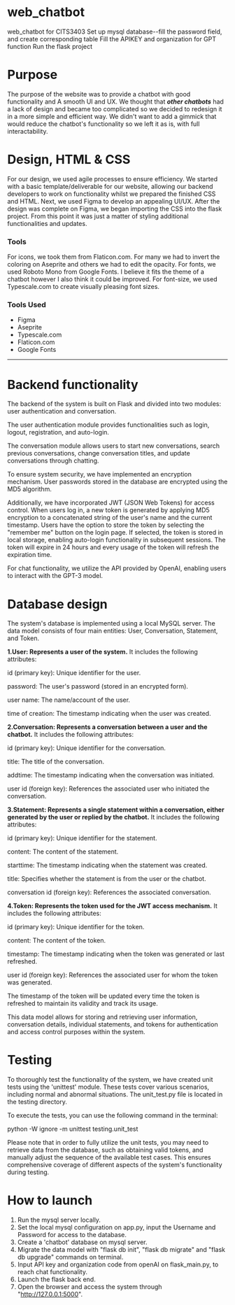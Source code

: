 # web_chatbot

web_chatbot for CITS3403
Set up mysql database--fill the password field, and create corresponding table
Fill the APIKEY and organization for GPT function
Run the flask project

# Purpose #
The purpose of the website was to provide a chatbot with good functionality and A smooth UI and UX.
We thought that __*other chatbots*__ had a lack of design and became too complicated so we decided to redesign it in a more simple and efficient way.
We didn't want to add a gimmick that would reduce the chatbot's functionality so we left it as is, with full interactability.

# Design, HTML & CSS #
For our design, we used agile processes to ensure efficiency.
We started with a basic template/deliverable for our website, allowing our backend developers to work on functionality whilst we prepared the finished CSS and HTML.
Next, we used Figma to develop an appealing UI/UX.
After the design was complete on Figma, we began importing the CSS into the flask project.
From this point it was just a matter of styling additional functionalities and updates.

### Tools ###
For icons, we took them from Flaticon.com. For many we had to invert the coloring on Aseprite and others we had to edit the opacity.
For fonts, we used Roboto Mono from Google Fonts. I believe it fits the theme of a chatbot however I also think it could be improved.
For font-size, we used Typescale.com to create visually pleasing font sizes.

### Tools Used ###
- Figma
- Aseprite
- Typescale.com
- Flaticon.com
- Google Fonts

---

# Backend functionality #
The backend of the system is built on Flask and divided into two modules: user authentication and conversation.

The user authentication module provides functionalities such as login, logout, registration, and auto-login.

The conversation module allows users to start new conversations, search previous conversations, change conversation titles, and update conversations through chatting.

To ensure system security, we have implemented an encryption mechanism. User passwords stored in the database are encrypted using the MD5 algorithm.

Additionally, we have incorporated JWT (JSON Web Tokens) for access control. When users log in, a new token is generated by applying MD5 encryption to a concatenated 
string of the user's name and the current timestamp. Users have the option to store the token by selecting the "remember me" button on the login page. If selected, the token is stored in local storage, enabling auto-login functionality in subsequent sessions.
The token will expire in 24 hours and every usage of the token will refresh the expiration time.

For chat functionality, we utilize the API provided by OpenAI, enabling users to interact with the GPT-3 model.
# Database design #
The system's database is implemented using a local MySQL server. The data model consists of four main entities: User, Conversation, Statement, and Token.

**1.User: Represents a user of the system.** It includes the following attributes:

id (primary key): Unique identifier for the user. 

password: The user's password (stored in an encrypted form). 

user name: The name/account of the user.

time of creation: The timestamp indicating when the user was created.

**2.Conversation: Represents a conversation between a user and the chatbot.** It includes the following attributes:

id (primary key): Unique identifier for the conversation.

title: The title of the conversation.

addtime: The timestamp indicating when the conversation was initiated.

user id (foreign key): References the associated user who initiated the conversation.

**3.Statement: Represents a single statement within a conversation, either generated by the user or replied by the chatbot.** It includes the following attributes:

id (primary key): Unique identifier for the statement.

content: The content of the statement.

starttime: The timestamp indicating when the statement was created.

title: Specifies whether the statement is from the user or the chatbot.

conversation id (foreign key): References the associated conversation.

**4.Token: Represents the token used for the JWT access mechanism.** It includes the following attributes:

id (primary key): Unique identifier for the token.

content: The content of the token.

timestamp: The timestamp indicating when the token was generated or last refreshed.

user id (foreign key): References the associated user for whom the token was generated.

The timestamp of the token will be updated every time the token is refreshed to maintain its validity and track its usage.

This data model allows for storing and retrieving user information, conversation details, individual statements, and tokens for authentication and access control purposes within the system.
# Testing #
To thoroughly test the functionality of the system, we have created unit tests using the 'unittest' module. These tests cover various scenarios, including normal and abnormal situations. The unit_test.py file is located in the testing directory.

To execute the tests, you can use the following command in the terminal:

python -W ignore -m unittest testing.unit_test

Please note that in order to fully utilize the unit tests, you may need to retrieve data from the database, such as obtaining valid tokens, and manually adjust the sequence of the available test cases. This ensures comprehensive coverage of 
different aspects of the system's functionality during testing.

# How to launch #
1. Run the mysql server locally.
2. Set the local mysql configuration on app.py, input the Username and Password for access to the database.
3. Create a 'chatbot' database on mysql server.
4. Migrate the data model with "flask db init", "flask db migrate" and "flask db upgrade" commands on terminal.
5. Input API key and organization code from openAI on flask_main.py, to reach chat functionality.
6. Launch the flask back end.
7. Open the browser and access the system through "http://127.0.0.1:5000".